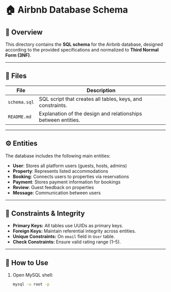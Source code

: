 # 🏠 Airbnb Database Schema

## 📄 Overview
This directory contains the **SQL schema** for the Airbnb database, designed according to the provided specifications and normalized to **Third Normal Form (3NF)**.

---

## 🧱 Files
| File | Description |
|------|--------------|
| `schema.sql` | SQL script that creates all tables, keys, and constraints. |
| `README.md` | Explanation of the design and relationships between entities. |

---

## ⚙️ Entities
The database includes the following main entities:

- **User**: Stores all platform users (guests, hosts, admins)
- **Property**: Represents listed accommodations
- **Booking**: Connects users to properties via reservations
- **Payment**: Stores payment information for bookings
- **Review**: Guest feedback on properties
- **Message**: Communication between users

---

## 🔐 Constraints & Integrity
- **Primary Keys:** All tables use UUIDs as primary keys.
- **Foreign Keys:** Maintain referential integrity across entities.
- **Unique Constraints:** On `email` field in `User` table.
- **Check Constraints:** Ensure valid rating range (1–5).

---

## 🚀 How to Use
1. Open MySQL shell:
   ```bash
   mysql -u root -p
